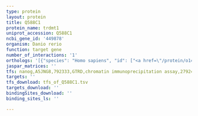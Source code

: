 ```yaml
---
type: protein
layout: protein
title: Q588C1
protein_name: trdmt1
uniprot_accession: Q588C1
ncbi_gene_id: '449878'
organism: Danio rerio
function: target gene
number_of_interactions: '1'
orthologs: '[{"species": "Homo sapiens", "id": ["<a href=\"/protein/o14717\">O14717</a>"]}, {"species": "Mus musculus", "id": ["<a href=\"/protein/o55055\">O55055</a>"]}, {"species": "Rattus norvegicus", "id": ["Q4G073"]}, {"species": "Drosophila melanogaster", "id": ["<a href=\"/protein/q9vkb3\">Q9VKB3</a>"]}]'
jaspar_matrices: ''
tfs: nanog,A5JNG8,792333,GTRD,chromatin immunoprecipitation assay,27924024%5Buid%5D,No
targets: ''
tfs_download: tfs_of_Q588C1.tsv
targets_download: ''
bindingSites_download: ''
binding_sites_ls: ''

---
```

